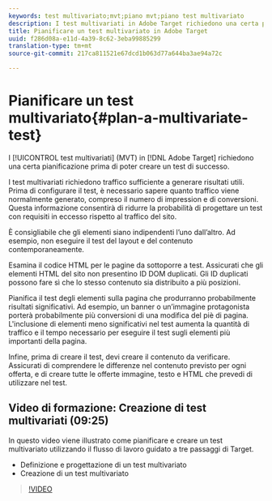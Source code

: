 ```yaml
---
keywords: test multivariato;mvt;piano mvt;piano test multivariato
description: I test multivariati in Adobe Target richiedono una certa pianificazione prima di poter creare un test di successo.
title: Pianificare un test multivariato in Adobe Target
uuid: f286d08a-e11d-4a39-8c62-3eba99885299
translation-type: tm+mt
source-git-commit: 217ca811521e67dcd1b063d77a644ba3ae94a72c

---
```



# Pianificare un test multivariato{#plan-a-multivariate-test}

I [!UICONTROL test multivariati] (MVT) in [!DNL Adobe Target] richiedono una certa pianificazione prima di poter creare un test di successo.

I test multivariati richiedono traffico sufficiente a generare risultati utili. Prima di configurare il test, è necessario sapere quanto traffico viene normalmente generato, compreso il numero di impression e di conversioni. Questa informazione consentirà di ridurre la probabilità di progettare un test con requisiti in eccesso rispetto al traffico del sito.

È consigliabile che gli elementi siano indipendenti l’uno dall’altro. Ad esempio, non eseguire il test del layout e del contenuto contemporaneamente.

Esamina il codice HTML per le pagine da sottoporre a test. Assicurati che gli elementi HTML del sito non presentino ID DOM duplicati. Gli ID duplicati possono fare sì che lo stesso contenuto sia distribuito a più posizioni.

Pianifica il test degli elementi sulla pagina che produrranno probabilmente risultati significativi. Ad esempio, un banner o un’immagine protagonista porterà probabilmente più conversioni di una modifica del piè di pagina. L'inclusione di elementi meno significativi nel test aumenta la quantità di traffico e il tempo necessario per eseguire il test sugli elementi più importanti della pagina.

Infine, prima di creare il test, devi creare il contenuto da verificare. Assicurati di comprendere le differenze nel contenuto previsto per ogni offerta, e di creare tutte le offerte immagine, testo e HTML che prevedi di utilizzare nel test.

## Video di formazione: Creazione di test multivariati (09:25)

In questo video viene illustrato come pianificare e creare un test multivariato utilizzando il flusso di lavoro guidato a tre passaggi di Target.

* Definizione e progettazione di un test multivariato
* Creazione di un test multivariato

>[!VIDEO](https://video.tv.adobe.com/v/17395?captions=ita)
